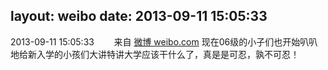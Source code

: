 layout: weibo
date: 2013-09-11 15:05:33
---
2013-09-11 15:05:33  &nbsp;&nbsp;&nbsp;&nbsp;&nbsp;&nbsp; 来自 <a href="http://weibo.com/" rel="nofollow">微博 weibo.com</a>
现在06级的小子们也开始叭叭地给新入学的小孩们大讲特讲大学应该干什么了，真是是可忍，孰不可忍！ ​​​
